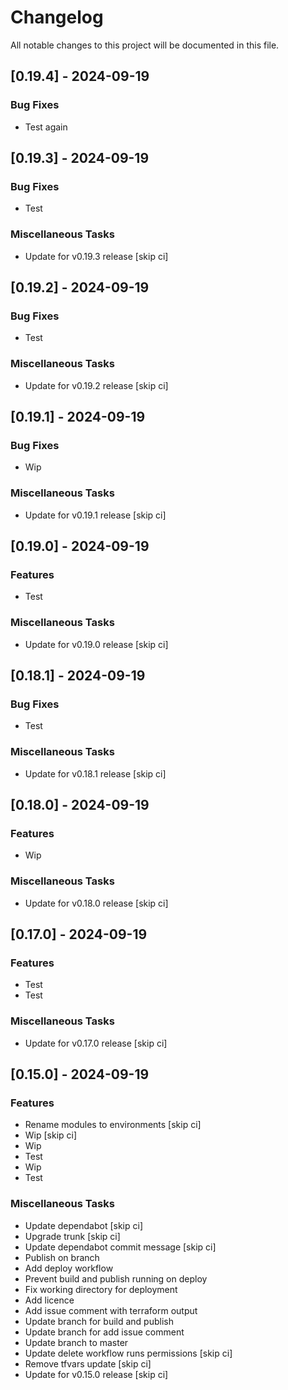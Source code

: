 <!-- markdownlint-disable MD024 -->

# Changelog

All notable changes to this project will be documented in this file.

## [0.19.4] - 2024-09-19

### Bug Fixes

- Test again

## [0.19.3] - 2024-09-19

### Bug Fixes

- Test

### Miscellaneous Tasks

- Update for v0.19.3 release [skip ci]

## [0.19.2] - 2024-09-19

### Bug Fixes

- Test

### Miscellaneous Tasks

- Update for v0.19.2 release [skip ci]

## [0.19.1] - 2024-09-19

### Bug Fixes

- Wip

### Miscellaneous Tasks

- Update for v0.19.1 release [skip ci]

## [0.19.0] - 2024-09-19

### Features

- Test

### Miscellaneous Tasks

- Update for v0.19.0 release [skip ci]

## [0.18.1] - 2024-09-19

### Bug Fixes

- Test

### Miscellaneous Tasks

- Update for v0.18.1 release [skip ci]

## [0.18.0] - 2024-09-19

### Features

- Wip

### Miscellaneous Tasks

- Update for v0.18.0 release [skip ci]

## [0.17.0] - 2024-09-19

### Features

- Test
- Test

### Miscellaneous Tasks

- Update for v0.17.0 release [skip ci]

## [0.15.0] - 2024-09-19

### Features

- Rename modules to environments [skip ci]
- Wip [skip ci]
- Wip
- Test
- Wip
- Test

### Miscellaneous Tasks

- Update dependabot [skip ci]
- Upgrade trunk [skip ci]
- Update dependabot commit message [skip ci]
- Publish on branch
- Add deploy workflow
- Prevent build and publish running on deploy
- Fix working directory for deployment
- Add licence
- Add issue comment with terraform output
- Update branch for build and publish
- Update branch for add issue comment
- Update branch to master
- Update delete workflow runs permissions [skip ci]
- Remove tfvars update [skip ci]
- Update for v0.15.0 release [skip ci]

<!-- generated by git-cliff -->
